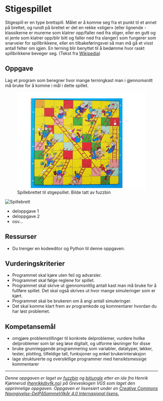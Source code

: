 # Stigespillet

Stigespill er en type brettspill. Målet er å komme seg fra et punkt til et annet på brettet, og rundt på brettet er det en rekke «stiger» (eller lignende - klassikerne er murerne som klatrer opp/faller ned fra stiger, eller en gutt og ei jente som klatrer opp/blir bitt og faller ned fra slanger) som fungerer som snarveier for spillbrikkene, eller en tilbakeføringsvei så man må gå et visst antall felter om igjen. En terning blir benyttet til å bedømme hvor raskt spillbrikkene beveger seg. (Tekst fra [Wikipedia](https://no.wikipedia.org/wiki/Stigespill))

## Oppgave

Lag et program som beregner hvor mange terningkast man i gjennomsnitt må bruke for å komme i mål i dette spillet.

<figure>
    <img src="./img/stigespill_brett.png" alt="Spillebrett" width="800"/>
    <figcaption>Spillebrettet til stigepsillet. Bilde tatt av fuzzbin</figcaption>
</figure>

<img src="./img/stigespill_regler.png" alt="Spillebrett" width="600"/>

+ deloppgave 1
+ deloppgave 2
+ osv...

## Ressurser

* Du trenger en kodeeditor og Python til denne oppgaven.

## Vurderingskriterier

* Programmet skal kjøre uten feil og advarsler.
* Programmet skal følge reglene for spillet.
* Programmet skal skrive ut gjennomsnitlig antall kast man må bruke for å fullføre spillet. Det skal også skrives ut hvor mange simuleringer som er kjørt.
* Programmet skal be brukeren om å angi antall simuleringer.
* Det skal komme klart frem av programkode og kommentarer hvordan du har løst problemet.

## Kompetansemål

* omgjøre problemstillinger til konkrete delproblemer, vurdere hvilke delproblemer som lar seg løse digitalt, og utforme løsninger for disse
* bruke grunnleggende programmering som variabler, datatyper, løkker, tester, plotting, tilfeldige tall, funksjoner og enkel brukerinteraksjon
* lage strukturerte og oversiktlige programmer med hensiktsmessige kommentarer

---

_Denne oppgaven er laget av [fuzzbin](https://github.com/fuzzbin) og [bitjungle](https://github.com/bitjungle) etter en ide fra Henrik Kjønnerud (henrikk@vfk.no) på Greveskogen VGS som laget den opprinnelige oppgaven. Oppgaven er lisensiert under en [Creative Commons Navngivelse-DelPåSammeVilkår 4.0 Internasjonal lisens.](http://creativecommons.org/licenses/by-sa/4.0/)_
